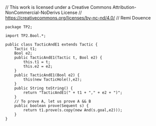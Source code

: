// This work is licensed under a Creative Commons Attribution-NonCommercial-NoDerivs License
// https://creativecommons.org/licenses/by-nc-nd/4.0/
// Remi Douence
```
package TP2;

import TP2.Bool.*;

public class TacticAndE1 extends Tactic {
	Tactic t1;
	Bool e2;
	public TacticAndE1(Tactic t, Bool e2) {
		this.t1 = t;
		this.e2 = e2;
	}
	public TacticAndE1(Bool e2) {
		this(new TacticHole(),e2);
	}
	public String toString() {
		return "TacticAndE1(" + t1 + "," + e2 + ")";
	}
	// To prove A, let us prove A && B
	public boolean prove(Sequent s) {
		return t1.prove(s.copy(new And(s.goal,e2)));
	}
}

```

